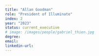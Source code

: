 ```yaml
---
title: "Allan Goodman"
role: "President of Illuminate"
index: 2
year: "2023"
status: current_executive
# image: /images/people/gabriel_thien.jpg
degree:
email:
linkedin-url:
---
```

